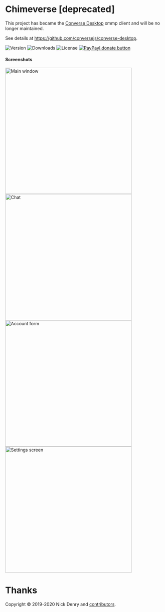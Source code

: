 # Chimeverse [deprecated]

This project has became the [Converse Desktop](https://github.com/conversejs/converse-desktop) xmmp client and will be no longer maintained.

See details at https://github.com/conversejs/converse-desktop.

![Version](https://img.shields.io/npm/v/chimeverse/latest.svg)
![Downloads](https://img.shields.io/npm/dt/chimeverse.svg)
![License](https://img.shields.io/npm/l/chimeverse.svg)
<a href="https://www.paypal.com/cgi-bin/webscr?cmd=_s-xclick&hosted_button_id=6MZ5YRYEDSVSQ&source=url" title="Donate once-off to this project using Paypal">
        <img src="https://img.shields.io/badge/paypal-donate-yellow.svg" alt="PayPayl donate button" />
    </a>

#### Screenshots
<p float="left">
<img width="403" alt="Main window" src="https://user-images.githubusercontent.com/1450983/56779297-0758ad80-67e3-11e9-95af-f2c7b4264402.png">
<img width="403" alt="Chat" src="https://user-images.githubusercontent.com/1450983/56779327-2fe0a780-67e3-11e9-8380-97af16e3f06b.png">
<img width="403" alt="Account form" src="https://user-images.githubusercontent.com/1450983/84831577-41fb5600-b034-11ea-8774-8d8632391a49.png">
<img width="403" alt="Settings screen" src="https://user-images.githubusercontent.com/1450983/81833419-59808400-9548-11ea-8059-a59448d1ff7d.png">

# Thanks

Copyright © 2019-2020 Nick Denry and [contributors](https://github.com/nick-denry/Chimeverse/graphs/contributors).
